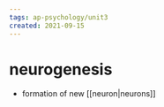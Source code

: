 ```yaml
---
tags: ap-psychology/unit3 
created: 2021-09-15
---
```


# neurogenesis

- formation of new [[neuron|neurons]] 
